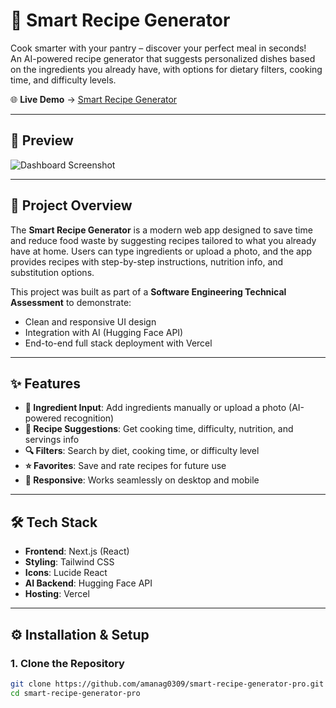 # 🧠 Smart Recipe Generator

Cook smarter with your pantry – discover your perfect meal in seconds!  
An AI-powered recipe generator that suggests personalized dishes based on the ingredients you already have, with options for dietary filters, cooking time, and difficulty levels.

🌐 **Live Demo** → [Smart Recipe Generator](https://smart-recipe-generator-pro.vercel.app/)

---

## 📸 Preview
![Dashboard Screenshot](./screenshots/dashboard.png)

---

## 📜 Project Overview
The **Smart Recipe Generator** is a modern web app designed to save time and reduce food waste by suggesting recipes tailored to what you already have at home. Users can type ingredients or upload a photo, and the app provides recipes with step-by-step instructions, nutrition info, and substitution options.

This project was built as part of a **Software Engineering Technical Assessment** to demonstrate:
- Clean and responsive UI design  
- Integration with AI (Hugging Face API)  
- End-to-end full stack deployment with Vercel  

---

## ✨ Features
- **🥕 Ingredient Input**: Add ingredients manually or upload a photo (AI-powered recognition)  
- **🍲 Recipe Suggestions**: Get cooking time, difficulty, nutrition, and servings info  
- **🔍 Filters**: Search by diet, cooking time, or difficulty level  
- **⭐ Favorites**: Save and rate recipes for future use  
- **📱 Responsive**: Works seamlessly on desktop and mobile  

---

## 🛠️ Tech Stack
- **Frontend**: Next.js (React)  
- **Styling**: Tailwind CSS  
- **Icons**: Lucide React  
- **AI Backend**: Hugging Face API  
- **Hosting**: Vercel  

---

## ⚙️ Installation & Setup

### 1. Clone the Repository
```bash
git clone https://github.com/amanag0309/smart-recipe-generator-pro.git
cd smart-recipe-generator-pro
